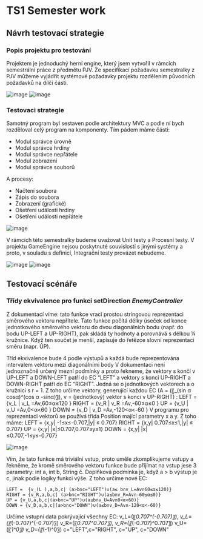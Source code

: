 # TS1 Semester work

## Návrh testovací strategie
### Popis projektu pro testování
Projektem je jednoduchý herní engine, který jsem vytvořil v rámcích semestrální práce z předmětu PJV. Ze specifikací požadavku semestralky z PJV můžeme vyjádřit systémové požadavky projektu rozdělením původních požadavků na dílčí části.

![image](https://user-images.githubusercontent.com/68948498/153920723-246dfbce-0120-452d-966e-3be34eb5a109.png)
![image](https://user-images.githubusercontent.com/68948498/153920741-3e3323d8-52c7-4b00-ab95-74add869870c.png)

### Testovaci strategie
Samotný program byl sestaven podle architektury MVC a podle ní bych rozděloval celý program na komponenty.
Tím pádem máme části:
- Modul správce úrovně
-	Modul správce hrdiny
-	Modul správce nepřátele
-	Modul zobrazení
-	Modul správce souborů

A procesy:
-	Načtení soubora
-	Zápis do soubora
- Zobrazení (grafické)
-	Ošetření události hrdiny
-	Ošetření události nepřátele

![image](https://user-images.githubusercontent.com/68948498/153921045-21a4195b-b8f5-4a44-8e7a-6f8f135d0b11.png)

V rámcích této semestralky budeme uvažovat Unit testy a Procesní testy. V projektu GameEngine nejsou poskytnuté souvislostí s jinými systémy a proto, v souladu s definicí, Integrační testy provázet nebudeme.

![image](https://user-images.githubusercontent.com/68948498/153921209-ba084bc4-ad10-4b24-83b0-e8d6bcdb0567.png)
![image](https://user-images.githubusercontent.com/68948498/153921228-88b9444c-d57e-4954-8411-538932ae7c03.png)

## Testovací scénáře
### Třídy ekvivalence pro funkci setDirection *EnemyController*
Z dokumentací víme: tato funkce vrací prostou stringovou reprezentaci směrového vektoru nepřítele. Tato funkce počítá délky úseček od konce jednotkového směrového vektoru do dvou diagonálních bodu (např. do bodu UP-LEFT a UP-RIGHT), pak skládá ty hodnoty a porovnává s délkou ¼ kružnice. Když ten součet je menší, zapisuje do řetězce slovní reprezentaci směru (napr. ÚP).

Tříd ekvivalence bude 4 podle výstupů a každá bude reprezentována intervalem vektoru mezi diagonálními body V dokumentaci není jednoznačně určený mezní podmínky a proto řekneme, že vektory s končí v UP-LEFT a DOWN-LEFT patří do EC “LEFT” a vektory s konci UP-RIGHT a DOWN-RIGHT patří do EC “RIGHT”. Jedná se o jednotkových vektorech a o kružnici s r = 1. Z toho určíme vektory, generující každou EC (A = (〖_(sin α cosα)^(cos α -sinα)〗), v = (jednotkový) vektor s konci v UP-RIGHT) :
	LEFT =  {v_L | v_L  =Av,60≤α≤120 }
	RIGHT = {v_R | v_R  =Av,-60≤α≤0 }
	UP = {v_U | v_U  =Av,0<α<60 }
	DOWN = {v_D | v_D  =Av,-120<α<-60 }
V programu pro reprezentaci vektorů se používá třída Position mající parametry x a y. Z toho máme:
	LEFT = {x,y| -1≤x≤-0.707,|y| ≤ 0.707}
	RIGHT = {x,y| 0.707≤x≤1,|y| ≤ 0.707}
	UP = {x,y| |x|≤0.707,0.707≤y≤1}
	DOWN = {x,y| |x|≤0.707,-1≤y≤-0.707}
 
 ![image](https://user-images.githubusercontent.com/68948498/153921434-de1e8d0d-a9d2-4d6c-95ed-d187f118205a.png)
 
Vím, že tato funkce má triviální vstup, proto uměle zkomplikujeme vstupy a řekněme, že kromě směrového vektoru funkce bude přijímat na vstup jese 3 parametry: int a, int b, String č. Doplňková podmínka je, když a > b výstup je c, jinak podle logiky funkci výše. Z toho určíme nové EC:

	LEFT =  {v_(L ),a,b,c| (a>b∩c="LEFT")∪(a≤ b∩v_L=Av∩60≤α≤120)}
	RIGHT = {v_R,a,b,c| (a>b∩c="RIGHT")∪(a≤b∩v_R=Av∩-60≤α≤0)}
	UP = {v_U,a,b,c|(a>b∩c="UP")∪(a≤b∩v_U=Av∩0<α<60)}
	DOWN = {v_D,a,b,c|(a>b∩c="DOWN")∪(a≤b∩v_D=Av∩-120<α<-60)}
Určíme vstupní data pokrývající všechny EC:
	v_L=(〖_0.707^(-0.707)〗), v_L=(〖_(-0.707)^(-0.707)〗)
	v_R=(〖_0.707^0.707〗), v_R=(〖_(-0.707)^0.707〗)
	v_U=(〖_1^0〗)
	v_D=(〖_(-1)^0〗)
	c="LEFT",c="RIGHT", c="UP", c="DOWN"
